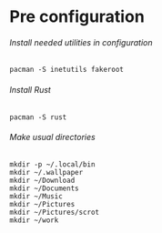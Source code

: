 # Pre configuration

###### Install needed utilities in configuration

```shell
pacman -S inetutils fakeroot
```



###### Install Rust

```shell
pacman -S rust
```



###### Make usual directories

```shell
mkdir -p ~/.local/bin
mkdir ~/.wallpaper
mkdir ~/Download
mkdir ~/Documents
mkdir ~/Music
mkdir ~/Pictures
mkdir ~/Pictures/scrot
mkdir ~/work
```


